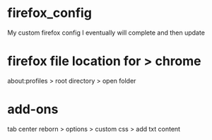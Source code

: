 # firefox_config
My custom firefox config I eventually will complete and then update

# firefox file location for > chrome
about:profiles > root directory > open folder


# add-ons
tab center reborn > options > custom css > add txt content

